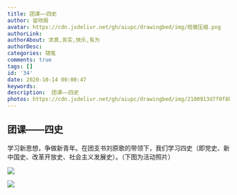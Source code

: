 ```yaml
---
title: 团课——四史
author: 留欣阁
avatar: https://cdn.jsdelivr.net/gh/aiupc/drawingbed/img/班徽压缩.png
authorLink: 
authorAbout: 求真,务实,快乐,有为
authorDesc: 
categories: 随笔
comments: true
tags: []
id: '34'
date: 2020-10-14 00:00:47
keywords:
description:  团课——四史
photos: https://cdn.jsdelivr.net/gh/aiupc/drawingbed/img/2100913d7f0f8bb-300x225.jpg
---
```


## 团课——四史

学习新思想，争做新青年。在团支书刘原歌的带领下，我们学习四史（即党史、新中国史、改革开放史、社会主义发展史）。（下图为活动照片）

![](https://cdn.jsdelivr.net/gh/aiupc/drawingbed/img/3b52c8c78b326a37-300x169.jpg)

![](https://cdn.jsdelivr.net/gh/aiupc/drawingbed/img/2100913d7f0f8bb-300x225.jpg)